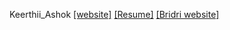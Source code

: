 Keerthii_Ashok
[[website]](https://nift-web-design.github.io/Keerthii_Ashok/Assignment_1)
[[Resume]](https://nift-web-design.github.io/Keerthii_Ashok/Assignment_2)
[[Bridri website]](https://nift-web-design.github.io/Keerthii_Ashok/Assignment_3)
